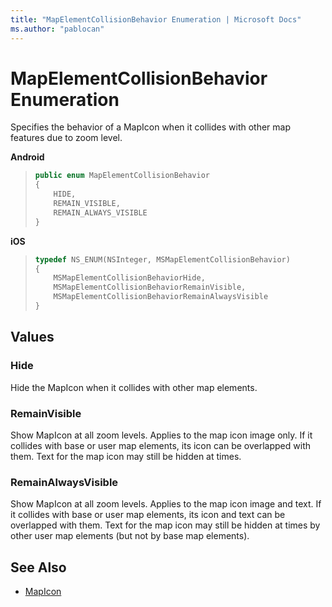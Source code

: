 ```yaml
---
title: "MapElementCollisionBehavior Enumeration | Microsoft Docs"
ms.author: "pablocan"
---
```


# MapElementCollisionBehavior Enumeration

Specifies the behavior of a MapIcon when it collides with other map features due to zoom level.

**Android**

>```java
> public enum MapElementCollisionBehavior
> {
>     HIDE,
>     REMAIN_VISIBLE,
>     REMAIN_ALWAYS_VISIBLE
> }
>```

**iOS**

>```objectivec
> typedef NS_ENUM(NSInteger, MSMapElementCollisionBehavior)
> {
>     MSMapElementCollisionBehaviorHide,
>     MSMapElementCollisionBehaviorRemainVisible,
>     MSMapElementCollisionBehaviorRemainAlwaysVisible
> }
>```

## Values

### Hide

Hide the MapIcon when it collides with other map elements.

### RemainVisible

Show MapIcon at all zoom levels. Applies to the map icon image only.
If it collides with base or user map elements, its icon can be overlapped with them. Text for the map icon may still be hidden at times.

### RemainAlwaysVisible

Show MapIcon at all zoom levels. Applies to the map icon image and text.
If it collides with base or user map elements, its icon and text can be overlapped with them. Text for the map icon may still be hidden at times by other user map elements (but not by base map elements).

## See Also

* [MapIcon](MapIcon-class.md)
